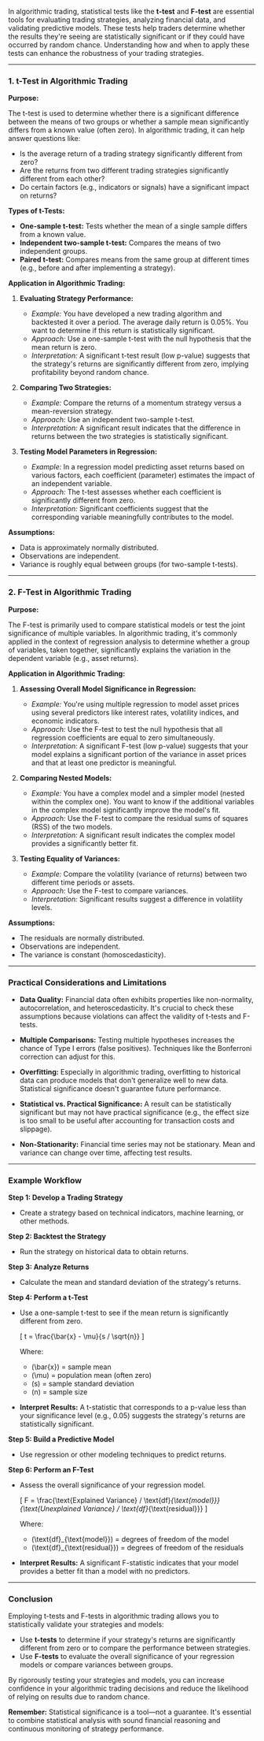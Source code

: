In algorithmic trading, statistical tests like the **t-test** and **F-test** are essential tools for evaluating trading strategies, analyzing financial data, and validating predictive models. These tests help traders determine whether the results they're seeing are statistically significant or if they could have occurred by random chance. Understanding how and when to apply these tests can enhance the robustness of your trading strategies.

---

### **1. t-Test in Algorithmic Trading**

**Purpose:**

The t-test is used to determine whether there is a significant difference between the means of two groups or whether a sample mean significantly differs from a known value (often zero). In algorithmic trading, it can help answer questions like:

- Is the average return of a trading strategy significantly different from zero?
- Are the returns from two different trading strategies significantly different from each other?
- Do certain factors (e.g., indicators or signals) have a significant impact on returns?

**Types of t-Tests:**

- **One-sample t-test:** Tests whether the mean of a single sample differs from a known value.
- **Independent two-sample t-test:** Compares the means of two independent groups.
- **Paired t-test:** Compares means from the same group at different times (e.g., before and after implementing a strategy).

**Application in Algorithmic Trading:**

1. **Evaluating Strategy Performance:**

   - *Example:* You have developed a new trading algorithm and backtested it over a period. The average daily return is 0.05%. You want to determine if this return is statistically significant.
   - *Approach:* Use a one-sample t-test with the null hypothesis that the mean return is zero.
   - *Interpretation:* A significant t-test result (low p-value) suggests that the strategy's returns are significantly different from zero, implying profitability beyond random chance.

2. **Comparing Two Strategies:**

   - *Example:* Compare the returns of a momentum strategy versus a mean-reversion strategy.
   - *Approach:* Use an independent two-sample t-test.
   - *Interpretation:* A significant result indicates that the difference in returns between the two strategies is statistically significant.

3. **Testing Model Parameters in Regression:**

   - *Example:* In a regression model predicting asset returns based on various factors, each coefficient (parameter) estimates the impact of an independent variable.
   - *Approach:* The t-test assesses whether each coefficient is significantly different from zero.
   - *Interpretation:* Significant coefficients suggest that the corresponding variable meaningfully contributes to the model.

**Assumptions:**

- Data is approximately normally distributed.
- Observations are independent.
- Variance is roughly equal between groups (for two-sample t-tests).

---

### **2. F-Test in Algorithmic Trading**

**Purpose:**

The F-test is primarily used to compare statistical models or test the joint significance of multiple variables. In algorithmic trading, it's commonly applied in the context of regression analysis to determine whether a group of variables, taken together, significantly explains the variation in the dependent variable (e.g., asset returns).

**Application in Algorithmic Trading:**

1. **Assessing Overall Model Significance in Regression:**

   - *Example:* You're using multiple regression to model asset prices using several predictors like interest rates, volatility indices, and economic indicators.
   - *Approach:* Use the F-test to test the null hypothesis that all regression coefficients are equal to zero simultaneously.
   - *Interpretation:* A significant F-test (low p-value) suggests that your model explains a significant portion of the variance in asset prices and that at least one predictor is meaningful.

2. **Comparing Nested Models:**

   - *Example:* You have a complex model and a simpler model (nested within the complex one). You want to know if the additional variables in the complex model significantly improve the model's fit.
   - *Approach:* Use the F-test to compare the residual sums of squares (RSS) of the two models.
   - *Interpretation:* A significant result indicates the complex model provides a significantly better fit.

3. **Testing Equality of Variances:**

   - *Example:* Compare the volatility (variance of returns) between two different time periods or assets.
   - *Approach:* Use the F-test to compare variances.
   - *Interpretation:* Significant results suggest a difference in volatility levels.

**Assumptions:**

- The residuals are normally distributed.
- Observations are independent.
- The variance is constant (homoscedasticity).

---

### **Practical Considerations and Limitations**

- **Data Quality:** Financial data often exhibits properties like non-normality, autocorrelation, and heteroscedasticity. It's crucial to check these assumptions because violations can affect the validity of t-tests and F-tests.

- **Multiple Comparisons:** Testing multiple hypotheses increases the chance of Type I errors (false positives). Techniques like the Bonferroni correction can adjust for this.

- **Overfitting:** Especially in algorithmic trading, overfitting to historical data can produce models that don't generalize well to new data. Statistical significance doesn't guarantee future performance.

- **Statistical vs. Practical Significance:** A result can be statistically significant but may not have practical significance (e.g., the effect size is too small to be useful after accounting for transaction costs and slippage).

- **Non-Stationarity:** Financial time series may not be stationary. Mean and variance can change over time, affecting test results.

---

### **Example Workflow**

**Step 1: Develop a Trading Strategy**

- Create a strategy based on technical indicators, machine learning, or other methods.

**Step 2: Backtest the Strategy**

- Run the strategy on historical data to obtain returns.

**Step 3: Analyze Returns**

- Calculate the mean and standard deviation of the strategy's returns.

**Step 4: Perform a t-Test**

- Use a one-sample t-test to see if the mean return is significantly different from zero.
  
  \[
  t = \frac{\bar{x} - \mu}{s / \sqrt{n}}
  \]
  
  Where:
  - \(\bar{x}\) = sample mean
  - \(\mu\) = population mean (often zero)
  - \(s\) = sample standard deviation
  - \(n\) = sample size

- **Interpret Results:** A t-statistic that corresponds to a p-value less than your significance level (e.g., 0.05) suggests the strategy's returns are statistically significant.

**Step 5: Build a Predictive Model**

- Use regression or other modeling techniques to predict returns.

**Step 6: Perform an F-Test**

- Assess the overall significance of your regression model.
  
  \[
  F = \frac{\text{Explained Variance} / \text{df}_{\text{model}}}{\text{Unexplained Variance} / \text{df}_{\text{residual}}}
  \]
  
  Where:
  - \(\text{df}_{\text{model}}\) = degrees of freedom of the model
  - \(\text{df}_{\text{residual}}\) = degrees of freedom of the residuals

- **Interpret Results:** A significant F-statistic indicates that your model provides a better fit than a model with no predictors.

---

### **Conclusion**

Employing t-tests and F-tests in algorithmic trading allows you to statistically validate your strategies and models:

- Use **t-tests** to determine if your strategy's returns are significantly different from zero or to compare the performance between strategies.
- Use **F-tests** to evaluate the overall significance of your regression models or compare variances between groups.

By rigorously testing your strategies and models, you can increase confidence in your algorithmic trading decisions and reduce the likelihood of relying on results due to random chance.

**Remember:** Statistical significance is a tool—not a guarantee. It's essential to combine statistical analysis with sound financial reasoning and continuous monitoring of strategy performance.
